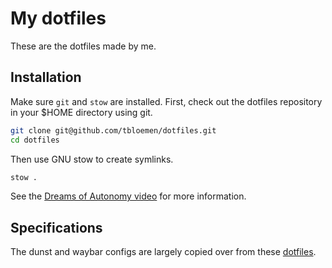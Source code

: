 # My dotfiles

These are the dotfiles made by me.

## Installation

Make sure `git` and `stow` are installed.
First, check out the dotfiles repository in your $HOME directory using git.

```bash
git clone git@github.com/tbloemen/dotfiles.git
cd dotfiles
```

Then use GNU stow to create symlinks.

```bash
stow .
```

See the [Dreams of Autonomy video](https://www.youtube.com/watch?v=y6XCebnB9gs) for more information.

## Specifications

The dunst and waybar configs are largely copied over from these [dotfiles](https://github.com/sameemul-haque/dotfiles).
